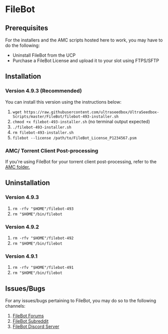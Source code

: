 # FileBot
## Prerequisites

For the installers and the AMC scripts hosted here to work, you may have to do the following:

* Uninstall FileBot from the UCP
* Purchase a FileBot License and upload it to your slot using FTPS/SFTP

## Installation

### Version 4.9.3 (Recommended)
You can install this version using the instructions below:

1. `wget https://raw.githubusercontent.com/ultraseedbox/UltraSeedbox-Scripts/master/FileBot/filebot-493-installer.sh`
2. `chmod +x filebot-493-installer.sh` (no terminal output expected)
3. `./filebot-493-installer.sh`
4. `rm filebot-493-installer.sh`
5. `filebot --license /path/to/FileBot_License_P1234567.psm`

### AMC/ Torrent Client Post-processing

If you're using FileBot for your torrent client post-processing, refer to the [AMC folder.](https://github.com/ultraseedbox/UltraSeedbox-Scripts/tree/master/FileBot/AMC)

## Uninstallation

### Version 4.9.3

1. `rm -rfv "$HOME"/filebot-493`
2. `rm "$HOME"/bin/filebot`

### Version 4.9.2

1. `rm -rfv "$HOME"/filebot-492`
2. `rm "$HOME"/bin/filebot`

### Version 4.9.1

1. `rm -rfv "$HOME"/filebot-491`
2. `rm "$HOME"/bin/filebot`

## Issues/Bugs

For any issues/bugs pertaining to FileBot, you may do so to the following channels:

1. [FileBot Forums](https://www.filebot.net/forums/)
2. [FileBot Subreddit](https://www.reddit.com/r/filebot/)
3. [FileBot Discord Server](https://discord.gg/skTt2em)